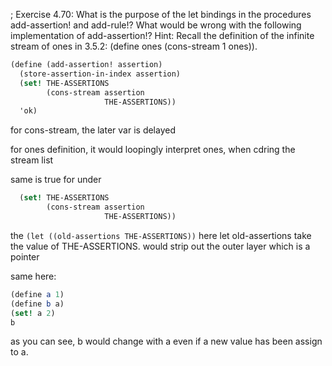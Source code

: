 ; Exercise 4.70: What is the purpose of the let bindings in the procedures add-assertion! and add-rule!? What would be wrong with the following implementation of add-assertion!? Hint: Recall the definition of the infinite stream of ones in 3.5.2: (define ones (cons-stream 1 ones)).
```scheme
(define (add-assertion! assertion)
  (store-assertion-in-index assertion)
  (set! THE-ASSERTIONS
        (cons-stream assertion 
                     THE-ASSERTIONS))
  'ok)
```
for cons-stream, the later var is delayed

for ones definition, it would loopingly interpret ones, when cdring the stream list

same is true for under
```scheme
  (set! THE-ASSERTIONS
        (cons-stream assertion 
                     THE-ASSERTIONS))
```
the  `(let ((old-assertions THE-ASSERTIONS))` here 
let old-assertions take the value of THE-ASSERTIONS.
would strip out the outer layer which is a pointer

same here:
```scheme
(define a 1)
(define b a)
(set! a 2)
b
```
as you can see, b would change with a even if a new value has
been assign to a.